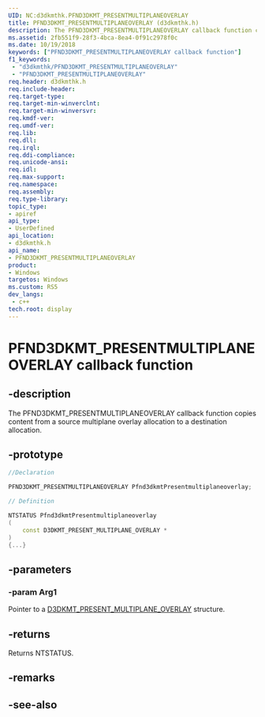 ```yaml
---
UID: NC:d3dkmthk.PFND3DKMT_PRESENTMULTIPLANEOVERLAY
title: PFND3DKMT_PRESENTMULTIPLANEOVERLAY (d3dkmthk.h)
description: The PFND3DKMT_PRESENTMULTIPLANEOVERLAY callback function copies content from a source multiplane overlay allocation to a destination allocation.
ms.assetid: 2fb551f9-28f3-4bca-8ea4-0f91c2978f0c
ms.date: 10/19/2018
keywords: ["PFND3DKMT_PRESENTMULTIPLANEOVERLAY callback function"]
f1_keywords:
 - "d3dkmthk/PFND3DKMT_PRESENTMULTIPLANEOVERLAY"
 - "PFND3DKMT_PRESENTMULTIPLANEOVERLAY"
req.header: d3dkmthk.h
req.include-header:
req.target-type:
req.target-min-winverclnt:
req.target-min-winversvr:
req.kmdf-ver:
req.umdf-ver:
req.lib:
req.dll:
req.irql: 
req.ddi-compliance:
req.unicode-ansi:
req.idl:
req.max-support:
req.namespace:
req.assembly:
req.type-library: 
topic_type: 
- apiref
api_type: 
- UserDefined
api_location: 
- d3dkmthk.h
api_name: 
- PFND3DKMT_PRESENTMULTIPLANEOVERLAY
product:
- Windows
targetos: Windows
ms.custom: RS5
dev_langs:
 - c++
tech.root: display
---
```


# PFND3DKMT_PRESENTMULTIPLANEOVERLAY callback function

## -description

The PFND3DKMT_PRESENTMULTIPLANEOVERLAY callback function copies content from a source multiplane overlay allocation to a destination allocation.

## -prototype

```cpp
//Declaration

PFND3DKMT_PRESENTMULTIPLANEOVERLAY Pfnd3dkmtPresentmultiplaneoverlay; 

// Definition

NTSTATUS Pfnd3dkmtPresentmultiplaneoverlay 
(
	const D3DKMT_PRESENT_MULTIPLANE_OVERLAY *
)
{...}

```

## -parameters

### -param Arg1

Pointer to a [D3DKMT_PRESENT_MULTIPLANE_OVERLAY](ns-d3dkmthk-d3dkmt_present_multiplane_overlay.md) structure.

## -returns

Returns NTSTATUS.


## -remarks




## -see-also
